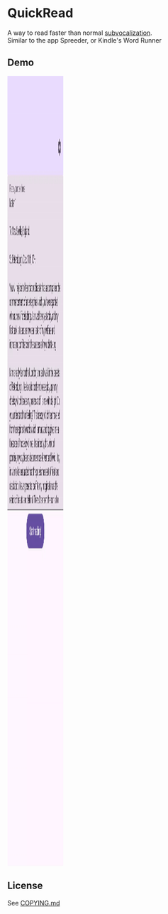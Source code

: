 # QuickRead

A way to read faster than normal [subvocalization](https://en.wikipedia.org/wiki/Subvocalization).  
Similar to the app Spreeder, or Kindle's Word Runner

## Demo

<img src="demo.gif" alt="An animated demo of this app" width="800" height="1778" style="width: 25%">

## License

See [COPYING.md](COPYING.md)